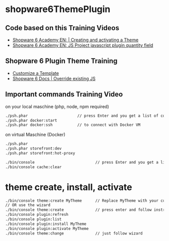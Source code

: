 # shopware6ThemePlugin

## Code based on this Training Videos 
- [Shopware 6 Academy EN: | Creating and activating a Theme](https://academy.shopware.com/courses/take/shopware-6-template-training-english/lessons/9181640-creating-and-activating-a-theme)
- [Shopware 6 Academy EN: JS Project javascript plugin quantity field](https://academy.shopware.com/courses/take/shopware-6-advanced-template-training-english/lessons/9747216-javascript-plugin-quantity-field)
## Shopware 6 Plugin Theme Training

- [Customize a Template](https://developer.shopware.com/docs/guides/plugins/plugins/storefront/customize-templates)
- [Shopware 6 Docs | Override existing JS](https://developer.shopware.com/docs/guides/plugins/plugins/storefront/override-existing-javascript)

## Important commands Training Video

on your local maschine (php, node, npm required)
```bash
./psh.phar                      // press Enter and you get a list of commands
./psh.phar docker:start
./psh.phar docker:ssh           // to connect with Docker VM
```

on virtual Maschine (Docker)
```bash
./psh.phar
./psh.phar storefront:dev
./psh.phar storefront:hot-proxy
```

```bash
./bin/console                           // press Enter and you get a list of commands
./bin/console cache:clear
```
# theme create, install, activate

```bash
./bin/console theme:create MyTheme      // Replace MyTheme with your custom ThemeName
// OR use the wizard
./bin/console theme:create              // press enter and follow instruction
./bin/console plugin:refresh
./bin/console plugin:list
./bin/console plugin:install MyTheme
./bin/console plugin:activate MyTheme
./bin/console theme:change              // just follow wizard

```




